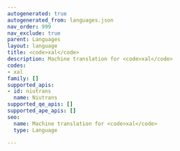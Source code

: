 ```yaml
---
autogenerated: true
autogenerated_from: languages.json
nav_order: 999
nav_exclude: true
parent: Languages
layout: language
title: <code>xal</code>
description: Machine translation for <code>xal</code>
codes:
- xal
family: []
supported_apis:
- id: niutrans
  name: Niutrans
supported_qe_apis: []
supported_ape_apis: []
seo:
  name: Machine translation for <code>xal</code>
  type: Language

---
```


